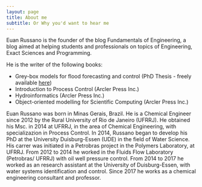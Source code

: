 ```yaml
---
layout: page
title: About me
subtitle: Or Why you'd want to hear me
---
```


Euan Russano is the founder of the blog Fundamentals of Engineering, a blog aimed at helping students and professionals on topics of Engineering, Exact Sciences and Programming.

He is the writer of the following books:
- Grey-box models for flood forecasting and control (PhD Thesis - freely available [here](https://bit.ly/2M3D0Am))
- Introduction to Process Control (Arcler Press Inc.)
- Hydroinformatics (Arcler Press Inc.)
- Object-oriented modelling for Scientific Computing (Arcler Press Inc.)

Euan Russano was born in Minas Gerais, Brazil. He is a Chemical Engineer since 2012 by the Rural University of Rio de Janeiro (UFRRJ). He obtained his Msc. in 2014 at UFRRJ, in the area of Chemical Engineering, with specializazion in Process Control. In 2014, Russano began to develop his PhD at the University Duisburg-Essen (UDE) in the field of Water Science. His carrer was initiated in a Petrobras project in the Polymers Laboratory, at UFRRJ. From 2012 to 2014 he worked in the Fluids Flow Laboratory (Petrobras/ UFRRJ) with oil well pressure control. From 2014 to 2017 he worked as an research assistant at the University of Duisburg-Essen, with water systems identification and control.  Since 2017 he works as a chemical engineering consultant and professor.